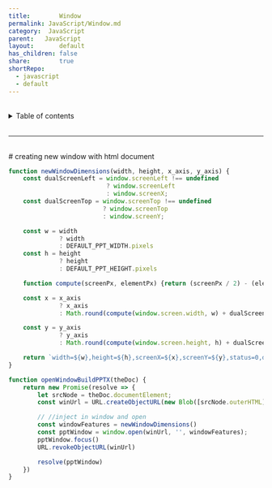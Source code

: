 ```yaml
---
title:        Window
permalink: JavaScript/Window.md
category:  JavaScript
parent:   JavaScript
layout:       default
has_children: false
share:        true
shortRepo:
  - javascript
  - default          
---
```



<br/>          

<details markdown="block">                
<summary>                
Table of contents                
</summary>                
{: .text-delta }                
1. TOC                
{:toc}                
</details>                

<br/>                

***                

<br/>
# creating new window with html document

```javascript
function newWindowDimensions(width, height, x_axis, y_axis) {
    const dualScreenLeft = window.screenLeft !== undefined
                           ? window.screenLeft
                           : window.screenX;
    const dualScreenTop = window.screenTop !== undefined
                          ? window.screenTop
                          : window.screenY;

    const w = width
              ? width
              : DEFAULT_PPT_WIDTH.pixels
    const h = height
              ? height
              : DEFAULT_PPT_HEIGHT.pixels

    function compute(screenPx, elementPx) {return (screenPx / 2) - (elementPx / 2);}

    const x = x_axis
              ? x_axis
              : Math.round(compute(window.screen.width, w) + dualScreenLeft);

    const y = y_axis
              ? y_axis
              : Math.round(compute(window.screen.height, h) + dualScreenTop);

    return `width=${w},height=${h},screenX=${x},screenY=${y},status=0,dependent=0,minimizable=0,resizable=0,menubar=0,location=0,toolbar=0,status=0,scrollbars=0,titlebar=0,dialog=0`
}

function openWindowBuildPPTX(theDoc) {
    return new Promise(resolve => {
        let srcNode = theDoc.documentElement;
        const winUrl = URL.createObjectURL(new Blob([srcNode.outerHTML], {type: "text/html"}));

        // //inject in window and open
        const windowFeatures = newWindowDimensions()
        const pptWindow = window.open(winUrl, '', windowFeatures);
        pptWindow.focus()
        URL.revokeObjectURL(winUrl)

        resolve(pptWindow)
    })
}
```